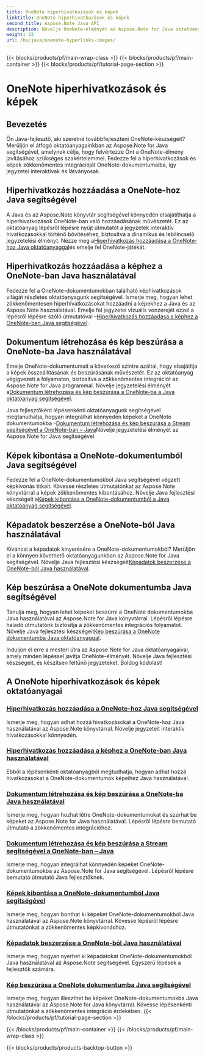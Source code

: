 ```yaml
---
title: OneNote hiperhivatkozások és képek
linktitle: OneNote hiperhivatkozások és képek
second_title: Aspose.Note Java API
description: Növelje OneNote-élményét az Aspose.Note for Java oktatóanyaggal. Tanuljon meg zökkenőmentesen hiperhivatkozásokat hozzáadni, képeket beilleszteni és képinformációkat kivonni a Java fejlesztéssel.
weight: 22
url: /hu/java/onenote-hyperlinks-images/
---
```


{{< blocks/products/pf/main-wrap-class >}}
{{< blocks/products/pf/main-container >}}
{{< blocks/products/pf/tutorial-page-section >}}

# OneNote hiperhivatkozások és képek


## Bevezetés

Ön Java-fejlesztő, aki szeretné továbbfejleszteni OneNote-készségeit? Merüljön el átfogó oktatóanyagainkban az Aspose.Note for Java segítségével, amelynek célja, hogy felvértezze Önt a OneNote-élmény javításához szükséges szakértelemmel. Fedezze fel a hiperhivatkozások és képek zökkenőmentes integrációját OneNote-dokumentumaiba, így jegyzetei interaktívak és látványosak.

## Hiperhivatkozás hozzáadása a OneNote-hoz Java segítségével
 A Java és az Aspose.Note könyvtár segítségével könnyedén elsajátíthatja a hiperhivatkozások OneNote-ban való hozzáadásának művészetét. Ez az oktatóanyag lépésről lépésre nyújt útmutatót a jegyzetek interaktív hivatkozásokkal történő bővítéséhez, biztosítva a dinamikus és lebilincselő jegyzetelési élményt. Nézze meg a[Hiperhivatkozás hozzáadása a OneNote-hoz Java oktatóanyaggal](./add-hyperlink/)és emelje fel OneNote-játékát.

## Hiperhivatkozás hozzáadása a képhez a OneNote-ban Java használatával
 Fedezze fel a OneNote-dokumentumokban található képhivatkozások világát részletes oktatóanyagunk segítségével. Ismerje meg, hogyan lehet zökkenőmentesen hiperhivatkozásokat hozzáadni a képekhez a Java és az Aspose.Note használatával. Emelje fel jegyzetei vizuális vonzerejét ezzel a lépésről lépésre szóló útmutatóval –[Hiperhivatkozás hozzáadása a képhez a OneNote-ban Java segítségével](./add-hyperlink-to-image/).

## Dokumentum létrehozása és kép beszúrása a OneNote-ba Java használatával
 Emelje OneNote-dokumentumait a következő szintre azáltal, hogy elsajátítja a képek összeállításának és beszúrásának művészetét. Ez az oktatóanyag végigvezeti a folyamaton, biztosítva a zökkenőmentes integrációt az Aspose.Note for Java programmal. Növelje jegyzetelési élményét a[Dokumentum létrehozása és kép beszúrása a OneNote-ba a Java oktatóanyag segítségével](./build-doc-insert-image/).

 Java fejlesztőként lépésenkénti oktatóanyagunk segítségével megtanulhatja, hogyan integrálhat könnyedén képeket a OneNote dokumentumokba –[Dokumentum létrehozása és kép beszúrása a Stream segítségével a OneNote-ban – Java](./build-doc-insert-image-stream/)Növelje jegyzetelési élményét az Aspose.Note for Java segítségével.

## Képek kibontása a OneNote-dokumentumból Java segítségével
 Fedezze fel a OneNote-dokumentumokból Java segítségével végzett képkivonás titkait. Kövesse részletes útmutatónkat az Aspose.Note könyvtárral a képek zökkenőmentes kibontásához. Növelje Java fejlesztési készségeit a[Képek kibontása a OneNote-dokumentumból a Java oktatóanyag segítségével](./extract-images/).

## Képadatok beszerzése a OneNote-ból Java használatával
 Kíváncsi a képadatok kinyerésére a OneNote-dokumentumokból? Merüljön el a könnyen követhető oktatóanyagunkban az Aspose.Note for Java segítségével. Növelje Java fejlesztési készségeit[Képadatok beszerzése a OneNote-ból Java használatával](./get-image-info/).

## Kép beszúrása a OneNote dokumentumba Java segítségével
 Tanulja meg, hogyan lehet képeket beszúrni a OneNote dokumentumokba Java használatával az Aspose.Note for Java könyvtárral. Lépésről lépésre haladó útmutatónk biztosítja a zökkenőmentes integrációs folyamatot. Növelje Java fejlesztési készségeit[Kép beszúrása a OneNote dokumentumba Java oktatóanyaggal](./insert-image/).

Induljon el erre a mesteri útra az Aspose.Note for Java oktatóanyagaival, amely minden lépéssel javítja OneNote-élményét. Növelje Java fejlesztési készségeit, és készítsen feltűnő jegyzeteket. Boldog kódolást!
## A OneNote hiperhivatkozások és képek oktatóanyagai
### [Hiperhivatkozás hozzáadása a OneNote-hoz Java segítségével](./add-hyperlink/)
Ismerje meg, hogyan adhat hozzá hivatkozásokat a OneNote-hoz Java használatával az Aspose.Note könyvtárral. Növelje jegyzeteit interaktív hivatkozásokkal könnyedén.
### [Hiperhivatkozás hozzáadása a képhez a OneNote-ban Java használatával](./add-hyperlink-to-image/)
Ebből a lépésenkénti oktatóanyagból megtudhatja, hogyan adhat hozzá hivatkozásokat a OneNote-dokumentumok képeihez Java használatával.
### [Dokumentum létrehozása és kép beszúrása a OneNote-ba Java használatával](./build-doc-insert-image/)
Ismerje meg, hogyan hozhat létre OneNote-dokumentumokat és szúrhat be képeket az Aspose.Note for Java használatával. Lépésről lépésre bemutató útmutató a zökkenőmentes integrációhoz.
### [Dokumentum létrehozása és kép beszúrása a Stream segítségével a OneNote-ban – Java](./build-doc-insert-image-stream/)
Ismerje meg, hogyan integrálhat könnyedén képeket OneNote-dokumentumokba az Aspose.Note for Java segítségével. Lépésről lépésre bemutató útmutató Java fejlesztőknek.
### [Képek kibontása a OneNote-dokumentumból Java segítségével](./extract-images/)
Ismerje meg, hogyan bonthat ki képeket OneNote-dokumentumokból Java használatával az Aspose.Note könyvtárral. Kövesse lépésről lépésre útmutatónkat a zökkenőmentes képkivonáshoz.
### [Képadatok beszerzése a OneNote-ból Java használatával](./get-image-info/)
Ismerje meg, hogyan nyerhet ki képadatokat OneNote-dokumentumokból Java használatával az Aspose.Note segítségével. Egyszerű lépések a fejlesztők számára.
### [Kép beszúrása a OneNote dokumentumba Java segítségével](./insert-image/)
Ismerje meg, hogyan illeszthet be képeket OneNote-dokumentumokba Java használatával az Aspose.Note for Java könyvtárral. Kövesse lépésenkénti útmutatónkat a zökkenőmentes integráció érdekében.
{{< /blocks/products/pf/tutorial-page-section >}}

{{< /blocks/products/pf/main-container >}}
{{< /blocks/products/pf/main-wrap-class >}}

{{< blocks/products/products-backtop-button >}}
